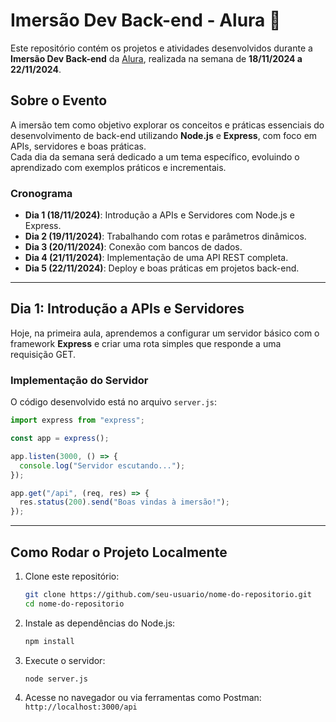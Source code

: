 
# Imersão Dev Back-end - Alura 🚀

Este repositório contém os projetos e atividades desenvolvidos durante a **Imersão Dev Back-end** da [Alura](https://www.alura.com.br), realizada na semana de **18/11/2024 a 22/11/2024**.

## Sobre o Evento

A imersão tem como objetivo explorar os conceitos e práticas essenciais do desenvolvimento de back-end utilizando **Node.js** e **Express**, com foco em APIs, servidores e boas práticas.  
Cada dia da semana será dedicado a um tema específico, evoluindo o aprendizado com exemplos práticos e incrementais.

### **Cronograma**
- **Dia 1 (18/11/2024)**: Introdução a APIs e Servidores com Node.js e Express.
- **Dia 2 (19/11/2024)**: Trabalhando com rotas e parâmetros dinâmicos.
- **Dia 3 (20/11/2024)**: Conexão com bancos de dados.
- **Dia 4 (21/11/2024)**: Implementação de uma API REST completa.
- **Dia 5 (22/11/2024)**: Deploy e boas práticas em projetos back-end.

---

## Dia 1: Introdução a APIs e Servidores

Hoje, na primeira aula, aprendemos a configurar um servidor básico com o framework **Express** e criar uma rota simples que responde a uma requisição GET.

### Implementação do Servidor

O código desenvolvido está no arquivo `server.js`:

```javascript
import express from "express";

const app = express();

app.listen(3000, () => {
  console.log("Servidor escutando...");
});

app.get("/api", (req, res) => {
  res.status(200).send("Boas vindas à imersão!");
});
```

---

## Como Rodar o Projeto Localmente

1. Clone este repositório:
   ```bash
   git clone https://github.com/seu-usuario/nome-do-repositorio.git
   cd nome-do-repositorio
   ```

2. Instale as dependências do Node.js:
   ```bash
   npm install
   ```

3. Execute o servidor:
   ```bash
   node server.js
   ```

4. Acesse no navegador ou via ferramentas como Postman: `http://localhost:3000/api`

